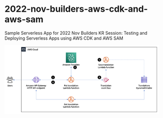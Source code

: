 # 2022-nov-builders-aws-cdk-and-aws-sam

Sample Serverless App for 2022 Nov Builders KR Session: Testing and Deploying Serverless Apps using AWS CDK and AWS SAM

![Architecture](./architecture.png)